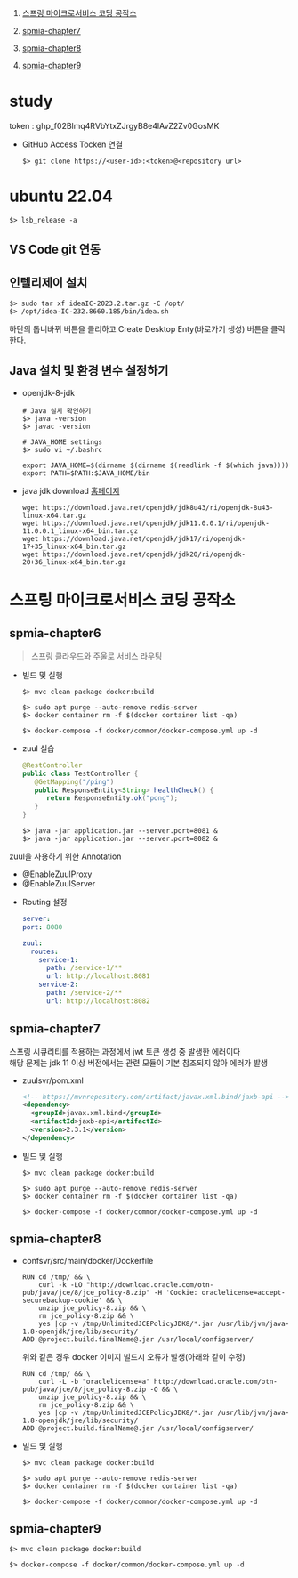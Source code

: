 
1. [스프링 마이크로서비스 코딩 공작소](#스프링-마이크로서비스-코딩-공작소)

1. [spmia-chapter7](#spmia-chapter7)

1. [spmia-chapter8](#spmia-chapter8)

1. [spmia-chapter9](#spmia-chapter9)


# study

token : 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

* GitHub Access Tocken 연결

   ```shell
   $> git clone https://<user-id>:<token>@<repository url>
   ```

# ubuntu 22.04

```shell
$> lsb_release -a
```

## VS Code git 연동

## 인텔리제이 설치

```shell
$> sudo tar xf ideaIC-2023.2.tar.gz -C /opt/
$> /opt/idea-IC-232.8660.185/bin/idea.sh
``````

 하단의 톱니바뀌 버튼을 클리하고 Create Desktop Enty(바로가기 생성) 버튼을 클릭한다.

## Java 설치 및 환경 변수 설정하기

 * openjdk-8-jdk

    ```shell
    # Java 설치 확인하기
    $> java -version
    $> javac -version

    # JAVA_HOME settings
    $> sudo vi ~/.bashrc

    export JAVA_HOME=$(dirname $(dirname $(readlink -f $(which java))))
    export PATH=$PATH:$JAVA_HOME/bin
    ```


 * java jdk download [홈페이지](https://jdk.java.net/java-se-ri/20)

    ```shell
    wget https://download.java.net/openjdk/jdk8u43/ri/openjdk-8u43-linux-x64.tar.gz
    wget https://download.java.net/openjdk/jdk11.0.0.1/ri/openjdk-11.0.0.1_linux-x64_bin.tar.gz
    wget https://download.java.net/openjdk/jdk17/ri/openjdk-17+35_linux-x64_bin.tar.gz
    wget https://download.java.net/openjdk/jdk20/ri/openjdk-20+36_linux-x64_bin.tar.gz
    ```


# 스프링 마이크로서비스 코딩 공작소

## spmia-chapter6

 > 스프링 클라우드와 주울로 서비스 라우팅

 * 빌드 및 실행
 
   ```
   $> mvc clean package docker:build

   $> sudo apt purge --auto-remove redis-server
   $> docker container rm -f $(docker container list -qa)

   $> docker-compose -f docker/common/docker-compose.yml up -d
   ```


 * zuul 실습

   ```java
   @RestController
   public class TestController {
      @GetMapping("/ping")
      public ResponseEntity<String> healthCheck() {
         return ResponseEntity.ok("pong");
      }
   }
   ```

   ```shell
   $> java -jar application.jar --server.port=8081 &
   $> java -jar application.jar --server.port=8082 &
   ```

zuul을 사용하기 위한 Annotation

- @EnableZuulProxy
- @EnableZuulServer


* Routing 설정

  ```yaml
  server:
  port: 8080

  zuul:
    routes:
      service-1:
        path: /service-1/**
        url: http://localhost:8081
      service-2:
        path: /service-2/**
        url: http://localhost:8082
  ```

## spmia-chapter7

스프링 시큐리티를 적용하는 과정에서 jwt 토큰 생성 중 발생한 에러이다  
해당 문제는 jdk 11 이상 버전에서는 관련 모듈이 기본 참조되지 않아 에러가 발생

 * zuulsvr/pom.xml

   ```xml
   <!-- https://mvnrepository.com/artifact/javax.xml.bind/jaxb-api -->
   <dependency>
     <groupId>javax.xml.bind</groupId>
     <artifactId>jaxb-api</artifactId>
     <version>2.3.1</version>
   </dependency>
   ```

 * 빌드 및 실행

   ```
   $> mvc clean package docker:build

   $> sudo apt purge --auto-remove redis-server
   $> docker container rm -f $(docker container list -qa)

   $> docker-compose -f docker/common/docker-compose.yml up -d
   ```

## spmia-chapter8

 * confsvr/src/main/docker/Dockerfile

   ```shell
   RUN cd /tmp/ && \
       curl -k -LO "http://download.oracle.com/otn-pub/java/jce/8/jce_policy-8.zip" -H 'Cookie: oraclelicense=accept-securebackup-cookie' && \
       unzip jce_policy-8.zip && \
       rm jce_policy-8.zip && \
       yes |cp -v /tmp/UnlimitedJCEPolicyJDK8/*.jar /usr/lib/jvm/java-1.8-openjdk/jre/lib/security/
   ADD @project.build.finalName@.jar /usr/local/configserver/
   ```
   위와 같은 경우 docker 이미지 빌드시 오류가 발생(아래와 같이 수정)

   ```shell
   RUN cd /tmp/ && \
       curl -L -b "oraclelicense=a" http://download.oracle.com/otn-pub/java/jce/8/jce_policy-8.zip -O && \
       unzip jce_policy-8.zip && \
       rm jce_policy-8.zip && \
       yes |cp -v /tmp/UnlimitedJCEPolicyJDK8/*.jar /usr/lib/jvm/java-1.8-openjdk/jre/lib/security/
   ADD @project.build.finalName@.jar /usr/local/configserver/
   ```

 * 빌드 및 실행

   ```
   $> mvc clean package docker:build

   $> sudo apt purge --auto-remove redis-server
   $> docker container rm -f $(docker container list -qa)

   $> docker-compose -f docker/common/docker-compose.yml up -d
   ```


## spmia-chapter9

```
$> mvc clean package docker:build

$> docker-compose -f docker/common/docker-compose.yml up -d
```